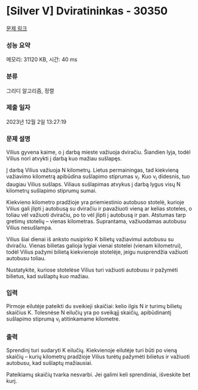 # [Silver V] Dviratininkas - 30350 

[문제 링크](https://www.acmicpc.net/problem/30350) 

### 성능 요약

메모리: 31120 KB, 시간: 40 ms

### 분류

그리디 알고리즘, 정렬

### 제출 일자

2023년 12월 2일 13:27:19

### 문제 설명

<p>Vilius gyvena kaime, o į darbą mieste važiuoja dviračiu. Šiandien lyja, todėl Vilius nori atvykti į darbą kuo mažiau sušlapęs.</p>

<p>Į darbą Vilius važiuoja N kilometrų. Lietus permainingas, tad kiekvieną važiavimo kilometrą apibūdina sušlapimo stiprumas v<sub>i</sub>. Kuo v<sub>i</sub> didesnis, tuo daugiau Vilius sušlaps. Viliaus sušlapimas atvykus į darbą lygus visų N kilometrų sušlapimo stiprumų sumai.</p>

<p>Kiekvieno kilometro pradžioje yra priemiestinio autobuso stotelė, kurioje Vilius gali įlipti į autobusą su dviračiu ir pavažiuoti vieną ar kelias stoteles, o toliau vėl važiuoti dviračiu, po to vėl įlipti į autobusą ir pan. Atstumas tarp gretimų stotelių – vienas kilometras. Suprantama, važiuodamas autobusu Vilius nesušlampa.</p>

<p>Vilius šiai dienai iš anksto nusipirko K bilietų važiavimui autobusu su dviračiu. Vienas bilietas galioja lygiai vienai stotelei (vienam kilometrui), todėl Vilius pažymi bilietą kiekvienoje stotelėje, jeigu nusprendžia važiuoti autobusu toliau.</p>

<p>Nustatykite, kuriose stotelėse Vilius turi važiuoti autobusu ir pažymėti bilietus, kad sušlaptų kuo mažiau.</p>

### 입력 

 <p>Pirmoje eilutėje pateikti du sveikieji skaičiai: kelio ilgis N ir turimų bilietų skaičius K. Tolesnėse N eilučių yra po sveikąjį skaičių, apibūdinantį sušlapimo stiprumą v<sub>i</sub> atitinkamame kilometre.</p>

### 출력 

 <p>Sprendinį turi sudaryti K eilučių. Kiekvienoje eilutėje turi būti po vieną skaičių – kurių kilometrų pradžioje Vilius turėtų pažymėti bilietus ir važiuoti autobusu, kad sušlaptų mažiausiai.</p>

<p>Pateikiamų skaičių tvarka nesvarbi. Jei galimi keli sprendiniai, išveskite bet kurį.</p>

